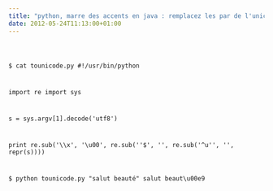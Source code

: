 ```yaml
---
title: "python, marre des accents en java : remplacez les par de l'unicode !"
date: 2012-05-24T11:13:00+01:00
---
```

<code><pre>

$ cat tounicode.py
#!/usr/bin/python

import re
import sys

s = sys.argv[1].decode('utf8')

print re.sub('\\\\x', '\\u00', re.sub('\'$', '', re.sub('^u\'', '', repr(s))))

$ python tounicode.py "salut beaut&eacute;"
salut beaut\u00e9
</pre></code>
